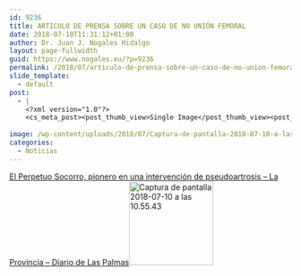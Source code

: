 ```yaml
---
id: 9236
title: ARTICULO DE PRENSA SOBRE UN CASO DE NO UNIÓN FEMORAL
date: 2018-07-10T11:31:12+01:00
author: Dr. Juan J. Nogales Hidalgo
layout: page-fullwidth
guid: https://www.nogales.eu/?p=9236
permalink: /2018/07/articulo-de-prensa-sobre-un-caso-de-no-union-femoral/
slide_template:
  - default
post:
  - |
    <?xml version="1.0"?>
    <cs_meta_post><post_thumb_view>Single Image</post_thumb_view><post_featured_image_as_thumbnail/><post_thumb_audio/><post_thumb_video/><post_thumb_slider/><post_thumb_slider_type/><inside_post_thumb_view>Single Image</inside_post_thumb_view><inside_post_featured_image_as_thumbnail/><inside_post_thumb_audio/><inside_post_thumb_video/><inside_post_thumb_slider/><inside_post_thumb_slider_type/><post_social_sharing>on</post_social_sharing><post_author_info_show>on</post_author_info_show><post_tags_show>on</post_tags_show><post_attachment_show>on</post_attachment_show><page_title/><page_sub_title/><page_subheader_color/><page_subheader_font_color/><header_banner_style>default_header</header_banner_style><header_banner_image/><header_banner_flex_slider>blog</header_banner_flex_slider><custom_slider_id/><sidebar_layout><cs_layout/></sidebar_layout></cs_meta_post>
    
image: /wp-content/uploads/2018/07/Captura-de-pantalla-2018-07-10-a-las-11.32.45.png
categories:
  - Noticias
---
```

[El Perpetuo Socorro, pionero en una intervención de pseudoartrosis &#8211; La Provincia &#8211; Diario de Las Palmas](https://www.nogales.eu/wp-content/uploads/2018/07/El-Perpetuo-Socorro-pionero-en-una-intervención-de-pseudoartrosis-La-Provincia-Diario-de-Las-Palmas.pdf)[<img loading="lazy" class="aligncenter size-thumbnail wp-image-9234" src="https://www.nogales.eu/wp-content/uploads/2018/07/Captura-de-pantalla-2018-07-10-a-las-10.55.43-150x150.png" alt="Captura de pantalla 2018-07-10 a las 10.55.43" width="150" height="150" />](https://www.nogales.eu/wp-content/uploads/2018/07/Captura-de-pantalla-2018-07-10-a-las-10.55.43.png)